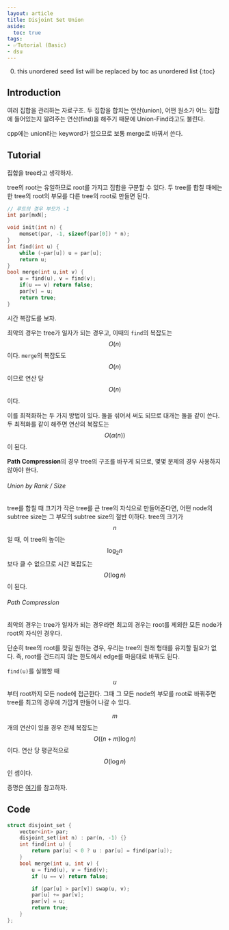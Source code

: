 ```yaml
---
layout: article
title: Disjoint Set Union
aside:
  toc: true
tags:
- ✅Tutorial (Basic)
- dsu
---
```


0. this unordered seed list will be replaced by toc as unordered list
{:toc}

## Introduction

여러 집합을 관리하는 자료구조. 두 집합을 합치는 연산(union), 어떤 원소가 어느 집합에 들어있는지 알려주는 연산(find)을 해주기 때문에 Union-Find라고도 불린다.

cpp에는 union라는 keyword가 있으므로 보통 merge로 바꿔서 쓴다.

## Tutorial

집합을 tree라고 생각하자.

tree의 root는 유일하므로 root를 가지고 집합을 구분할 수 있다. 두 tree를 합칠 때에는 한 tree의 root의 부모를 다른 tree의 root로 만들면 된다.

```cpp
// 루트의 경우 부모가 -1
int par[mxN];

void init(int n) {
    memset(par, -1, sizeof(par[0]) * n);
}
int find(int u) {
    while (~par[u]) u = par[u];
    return u;
}
bool merge(int u,int v) {
    u = find(u), v = find(v);
    if(u == v) return false;
    par[v] = u;
    return true;
}
```

시간 복잡도를 보자.

최악의 경우는 tree가 일자가 되는 경우고, 이때의 `find`의 복잡도는 $$O(n)$$이다. `merge`의 복잡도도 $$O(n)$$이므로 연산 당 $$O(n)$$이다.

이를 최적화하는 두 가지 방법이 있다. 둘을 섞어서 써도 되므로 대개는 둘을 같이 쓴다. 두 최적화를 같이 해주면 연산의 복잡도는 $$O(\alpha(n))$$이 된다.

**Path Compression**의 경우 tree의 구조를 바꾸게 되므로, 몇몇 문제의 경우 사용하지 않아야 한다.

###### Union by Rank / Size

tree를 합칠 때 크기가 작은 tree를 큰 tree의 자식으로 만들어준다면, 어떤 node의 subtree size는 그 부모의 subtree size의 절반 이하다. tree의 크기가 $$n$$일 때, 이 tree의 높이는 $$\log_2{n}$$보다 클 수 없으므로 시간 복잡도는 $$O(\log n)$$이 된다.

###### Path Compression

최악의 경우는 tree가 일자가 되는 경우라면 최고의 경우는 root를 제외한 모든 node가 root의 자식인 경우다.

단순히 tree의 root를 찾길 원하는 경우, 우리는 tree의 원래 형태를 유지할 필요가 없다. 즉, root를 건드리지 않는 한도에서 edge를 마음대로 바꿔도 된다.

`find(u)`를 실행할 때 $$u$$부터 root까지 모든 node에 접근한다. 그때 그 모든 node의 부모를 root로 바꿔주면 tree를 최고의 경우에 가깝게 만들어 나갈 수 있다.

$$m$$개의 연산이 있을 경우 전체 복잡도는 $$O((n + m) \log n)$$이다. 연산 당 평균적으로 $$O(\log n)$$인 셈이다.

증명은 [여기](https://cs.stackexchange.com/questions/48649/complexity-of-union-find-with-path-compression-without-rank#:~:text=Wikipedia%20says%20union%20by%20rank,inverse%20of%20the%20Ackerman%20function)를 참고하자.

## Code

```cpp
struct disjoint_set {
    vector<int> par;
    disjoint_set(int n) : par(n, -1) {}
    int find(int u) {
        return par[u] < 0 ? u : par[u] = find(par[u]);
    }
    bool merge(int u, int v) {
        u = find(u), v = find(v);
        if (u == v) return false;

        if (par[u] > par[v]) swap(u, v);
        par[u] += par[v];
        par[v] = u;
        return true;
    }
};
```